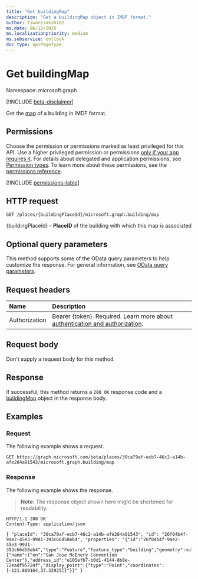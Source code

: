 ```yaml
---
title: "Get buildingMap"
description: "Get a buildingMap object in IMDF format."
author: tiwarisakshi02
ms.date: 06/12/2025
ms.localizationpriority: medium
ms.subservice: outlook
doc_type: apiPageType
---
```


# Get buildingMap

Namespace: microsoft.graph

[!INCLUDE [beta-disclaimer](../../includes/beta-disclaimer.md)]

Get the [map](../resources/buildingmap.md) of a building in IMDF format.

## Permissions

Choose the permission or permissions marked as least privileged for this API. Use a higher privileged permission or permissions [only if your app requires it](/graph/permissions-overview#best-practices-for-using-microsoft-graph-permissions). For details about delegated and application permissions, see [Permission types](/graph/permissions-overview#permission-types). To learn more about these permissions, see the [permissions reference](/graph/permissions-reference).

<!-- {
  "blockType": "permissions",
  "name": "buildingmap-get-permissions"
}
-->
[!INCLUDE [permissions-table](../includes/permissions/buildingmap-get-permissions.md)]

## HTTP request

<!-- {
  "blockType": "ignored"
}
-->
``` http
GET /places/{buildingPlaceId}/microsoft.graph.building/map
```

{buildingPlaceId} - **PlaceID** of the building with which this map is associated

## Optional query parameters

This method supports some of the OData query parameters to help customize the response. For general information, see [OData query parameters](/graph/query-parameters).

## Request headers

|Name|Description|
|:---|:---|
|Authorization|Bearer {token}. Required. Learn more about [authentication and authorization](/graph/auth/auth-concepts).|

## Request body

Don't supply a request body for this method.

## Response

If successful, this method returns a `200 OK` response code and a [buildingMap](../resources/buildingmap.md) object in the response body.

## Examples

### Request

The following example shows a request.
<!-- {
  "blockType": "request",
  "name": "get_buildingmap"
}
-->
``` http
GET https://graph.microsoft.com/beta/places/30ca79af-ecb7-46c2-a14b-afe264a91543/microsoft.graph.building/map
```


### Response

The following example shows the response.
>**Note:** The response object shown here might be shortened for readability.
<!-- {
  "blockType": "response",
  "truncated": true,
  "@odata.type": "microsoft.graph.buildingMap"
}
-->
``` http
HTTP/1.1 200 OK
Content-Type: application/json

{ "placeId": "30ca79af-ecb7-46c2-a14b-afe264a91543", "id": "26f04b4f-9ae2-45e3-99d1-393c66d58eb4", "properties": "{"id":"26f04b4f-9ae2-45e3-99d1-393c66d58eb4","type":"Feature","feature_type":"building","geometry":null,"properties":{"name":{"en":"San Jose McEnery Convention Center"},"address_id":"e105efb7-b0d1-4144-8b8e-72eadf95724f","display_point":{"type":"Point","coordinates":[-121.889164,37.32925]}"}}" }
```

